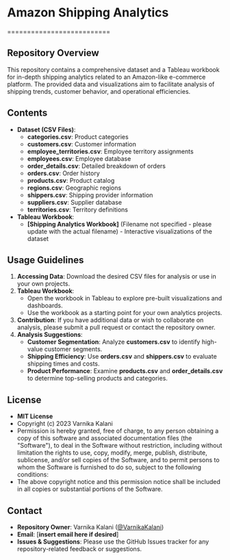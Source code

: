 # Amazon Shipping Analytics
==========================

**Repository Overview**
------------------------

This repository contains a comprehensive dataset and a Tableau workbook for in-depth shipping analytics related to an Amazon-like e-commerce platform. The provided data and visualizations aim to facilitate analysis of shipping trends, customer behavior, and operational efficiencies.

**Contents**
------------

* **Dataset (CSV Files)**:
	+ **categories.csv**: Product categories
	+ **customers.csv**: Customer information
	+ **employee_territories.csv**: Employee territory assignments
	+ **employees.csv**: Employee database
	+ **order_details.csv**: Detailed breakdown of orders
	+ **orders.csv**: Order history
	+ **products.csv**: Product catalog
	+ **regions.csv**: Geographic regions
	+ **shippers.csv**: Shipping provider information
	+ **suppliers.csv**: Supplier database
	+ **territories.csv**: Territory definitions
* **Tableau Workbook**:
	+ **[Shipping Analytics Workbook]** (Filename not specified - please update with the actual filename) - Interactive visualizations of the dataset

**Usage Guidelines**
--------------------

1. **Accessing Data**: Download the desired CSV files for analysis or use in your own projects.
2. **Tableau Workbook**:
	* Open the workbook in Tableau to explore pre-built visualizations and dashboards.
	* Use the workbook as a starting point for your own analytics projects.
3. **Contribution**: If you have additional data or wish to collaborate on analysis, please submit a pull request or contact the repository owner.
4. **Analysis Suggestions**:
	* **Customer Segmentation**: Analyze **customers.csv** to identify high-value customer segments.
	* **Shipping Efficiency**: Use **orders.csv** and **shippers.csv** to evaluate shipping times and costs.
	* **Product Performance**: Examine **products.csv** and **order_details.csv** to determine top-selling products and categories.

**License**
-------

* **MIT License**
* Copyright (c) 2023 Varnika Kalani
* Permission is hereby granted, free of charge, to any person obtaining a copy
of this software and associated documentation files (the "Software"), to deal
in the Software without restriction, including without limitation the rights
to use, copy, modify, merge, publish, distribute, sublicense, and/or sell
copies of the Software, and to permit persons to whom the Software is
furnished to do so, subject to the following conditions:
* The above copyright notice and this permission notice shall be included in all
copies or substantial portions of the Software.

**Contact**
----------

* **Repository Owner**: Varnika Kalani ([@VarnikaKalani](https://github.com/VarnikaKalani))
* **Email**: [**insert email here if desired**]
* **Issues & Suggestions**: Please use the GitHub Issues tracker for any repository-related feedback or suggestions.

